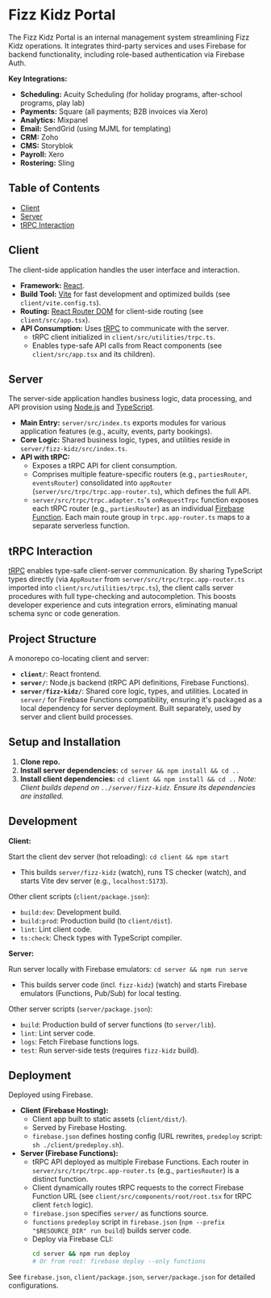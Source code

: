 # Fizz Kidz Portal

The Fizz Kidz Portal is an internal management system streamlining Fizz Kidz operations. It integrates third-party services and uses Firebase for backend functionality, including role-based authentication via Firebase Auth.

**Key Integrations:**

*   **Scheduling:** Acuity Scheduling (for holiday programs, after-school programs, play lab)
*   **Payments:** Square (all payments; B2B invoices via Xero)
*   **Analytics:** Mixpanel
*   **Email:** SendGrid (using MJML for templating)
*   **CRM:** Zoho
*   **CMS:** Storyblok
*   **Payroll:** Xero
*   **Rostering:** Sling

## Table of Contents

*   [Client](#client)
*   [Server](#server)
*   [tRPC Interaction](#trpc-interaction)

## Client

The client-side application handles the user interface and interaction.

*   **Framework:** [React](https://react.dev/).
*   **Build Tool:** [Vite](https://vitejs.dev/) for fast development and optimized builds (see `client/vite.config.ts`).
*   **Routing:** [React Router DOM](https://reactrouter.com/) for client-side routing (see `client/src/app.tsx`).
*   **API Consumption:** Uses [tRPC](https://trpc.io/) to communicate with the server.
    *   tRPC client initialized in `client/src/utilities/trpc.ts`.
    *   Enables type-safe API calls from React components (see `client/src/app.tsx` and its children).

## Server

The server-side application handles business logic, data processing, and API provision using [Node.js](https://nodejs.org/) and [TypeScript](https://www.typescriptlang.org/).

*   **Main Entry:** `server/src/index.ts` exports modules for various application features (e.g., acuity, events, party bookings).
*   **Core Logic:** Shared business logic, types, and utilities reside in `server/fizz-kidz/src/index.ts`.
*   **API with tRPC:**
    *   Exposes a tRPC API for client consumption.
    *   Comprises multiple feature-specific routers (e.g., `partiesRouter`, `eventsRouter`) consolidated into `appRouter` (`server/src/trpc/trpc.app-router.ts`), which defines the full API.
    *   `server/src/trpc/trpc.adapter.ts`'s `onRequestTrpc` function exposes each tRPC router (e.g., `partiesRouter`) as an individual [Firebase Function](https://firebase.google.com/docs/functions). Each main route group in `trpc.app-router.ts` maps to a separate serverless function.

## tRPC Interaction

[tRPC](https://trpc.io/) enables type-safe client-server communication. By sharing TypeScript types directly (via `AppRouter` from `server/src/trpc/trpc.app-router.ts` imported into `client/src/utilities/trpc.ts`), the client calls server procedures with full type-checking and autocompletion. This boosts developer experience and cuts integration errors, eliminating manual schema sync or code generation.

## Project Structure

A monorepo co-locating client and server:

*   **`client/`**: React frontend.
*   **`server/`**: Node.js backend (tRPC API definitions, Firebase Functions).
*   **`server/fizz-kidz/`**: Shared core logic, types, and utilities. Located in `server/` for Firebase Functions compatibility, ensuring it's packaged as a local dependency for server deployment. Built separately, used by server and client build processes.

## Setup and Installation

1.  **Clone repo.**
2.  **Install server dependencies:** `cd server && npm install && cd ..`
3.  **Install client dependencies:** `cd client && npm install && cd ..`
    *Note: Client builds depend on `../server/fizz-kidz`. Ensure its dependencies are installed.*

## Development

**Client:**

Start the client dev server (hot reloading): `cd client && npm start`
*   This builds `server/fizz-kidz` (watch), runs TS checker (watch), and starts Vite dev server (e.g., `localhost:5173`).

Other client scripts (`client/package.json`):
*   `build:dev`: Development build.
*   `build:prod`: Production build (to `client/dist`).
*   `lint`: Lint client code.
*   `ts:check`: Check types with TypeScript compiler.

**Server:**

Run server locally with Firebase emulators: `cd server && npm run serve`
*   This builds server code (incl. `fizz-kidz`) (watch) and starts Firebase emulators (Functions, Pub/Sub) for local testing.

Other server scripts (`server/package.json`):
*   `build`: Production build of server functions (to `server/lib`).
*   `lint`: Lint server code.
*   `logs`: Fetch Firebase functions logs.
*   `test`: Run server-side tests (requires `fizz-kidz` build).

## Deployment

Deployed using Firebase.

*   **Client (Firebase Hosting):**
    *   Client app built to static assets (`client/dist/`).
    *   Served by Firebase Hosting.
    *   `firebase.json` defines hosting config (URL rewrites, `predeploy` script: `sh ./client/predeploy.sh`).
*   **Server (Firebase Functions):**
    *   tRPC API deployed as multiple Firebase Functions. Each router in `server/src/trpc/trpc.app-router.ts` (e.g., `partiesRouter`) is a distinct function.
    *   Client dynamically routes tRPC requests to the correct Firebase Function URL (see `client/src/components/root/root.tsx` for tRPC client `fetch` logic).
    *   `firebase.json` specifies `server/` as functions source.
    *   `functions` `predeploy` script in `firebase.json` (`npm --prefix "$RESOURCE_DIR" run build`) builds server code.
    *   Deploy via Firebase CLI:
        ```bash
        cd server && npm run deploy
        # Or from root: firebase deploy --only functions
        ```

See `firebase.json`, `client/package.json`, `server/package.json` for detailed configurations.
